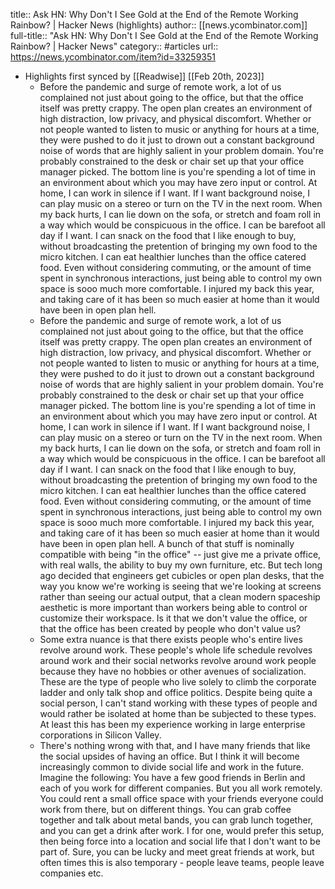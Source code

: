 title:: Ask HN: Why Don't I See Gold at the End of the Remote Working Rainbow? | Hacker News (highlights)
author:: [[news.ycombinator.com]]
full-title:: "Ask HN: Why Don't I See Gold at the End of the Remote Working Rainbow? | Hacker News"
category:: #articles
url:: https://news.ycombinator.com/item?id=33259351

- Highlights first synced by [[Readwise]] [[Feb 20th, 2023]]
	- Before the pandemic and surge of remote work, a lot of us complained not just about going to the office, but that the office itself was pretty crappy. The open plan creates an environment of high distraction, low privacy, and physical discomfort. Whether or not people wanted to listen to music or anything for hours at a time, they were pushed to do it just to drown out a constant background noise of words that are highly salient in your problem domain. You're probably constrained to the desk or chair set up that your office manager picked. The bottom line is you're spending a lot of time in an environment about which you may have zero input or control.
	  At home, I can work in silence if I want. If I want background noise, I can play music on a stereo or turn on the TV in the next room. When my back hurts, I can lie down on the sofa, or stretch and foam roll in a way which would be conspicuous in the office. I can be barefoot all day if I want. I can snack on the food that I like enough to buy, without broadcasting the pretention of bringing my own food to the micro kitchen. I can eat healthier lunches than the office catered food. Even without considering commuting, or the amount of time spent in synchronous interactions, just being able to control my own space is sooo much more comfortable. I injured my back this year, and taking care of it has been so much easier at home than it would have been in open plan hell.
	- Before the pandemic and surge of remote work, a lot of us complained not just about going to the office, but that the office itself was pretty crappy. The open plan creates an environment of high distraction, low privacy, and physical discomfort. Whether or not people wanted to listen to music or anything for hours at a time, they were pushed to do it just to drown out a constant background noise of words that are highly salient in your problem domain. You're probably constrained to the desk or chair set up that your office manager picked. The bottom line is you're spending a lot of time in an environment about which you may have zero input or control.
	  At home, I can work in silence if I want. If I want background noise, I can play music on a stereo or turn on the TV in the next room. When my back hurts, I can lie down on the sofa, or stretch and foam roll in a way which would be conspicuous in the office. I can be barefoot all day if I want. I can snack on the food that I like enough to buy, without broadcasting the pretention of bringing my own food to the micro kitchen. I can eat healthier lunches than the office catered food. Even without considering commuting, or the amount of time spent in synchronous interactions, just being able to control my own space is sooo much more comfortable. I injured my back this year, and taking care of it has been so much easier at home than it would have been in open plan hell.
	  A bunch of that stuff is nominally compatible with being "in the office" -- just give me a private office, with real walls, the ability to buy my own furniture, etc. But tech long ago decided that engineers get cubicles or open plan desks, that the way you know we're working is seeing that we're looking at screens rather than seeing our actual output, that a clean modern spaceship aesthetic is more important than workers being able to control or customize their workspace. Is it that we don't value the office, or that the office has been created by people who don't value us?
	- Some extra nuance is that there exists people who's entire lives revolve around work. These people's whole life schedule revolves around work and their social networks revolve around work people because they have no hobbies or other avenues of socialization. These are the type of people who live solely to climb the corporate ladder and only talk shop and office politics. Despite being quite a social person, I can't stand working with these types of people and would rather be isolated at home than be subjected to these types. At least this has been my experience working in large enterprise corporations in Silicon Valley.
	- There's nothing wrong with that, and I have many friends that like the social upsides of having an office.
	  But I think it will become increasingly common to divide social life and work in the future. Imagine the following: You have a few good friends in Berlin and each of you work for different companies. But you all work remotely. You could rent a small office space with your friends everyone could work from there, but on different things. You can grab coffee together and talk about metal bands, you can grab lunch together, and you can get a drink after work.
	  I for one, would prefer this setup, then being force into a location and social life that I don't want to be part of. Sure, you can be lucky and meet great friends at work, but often times this is also temporary - people leave teams, people leave companies etc.